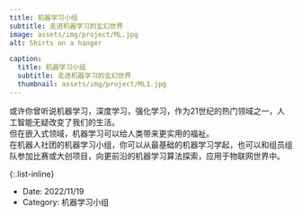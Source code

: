 ```yaml
---
title: 机器学习小组
subtitle: 走进机器学习的玄幻世界
image: assets/img/project/ML.jpg
alt: Shirts on a hanger

caption:
  title: 机器学习小组
  subtitle: 走进机器学习的玄幻世界
  thumbnail: assets/img/project/ML1.jpg
---
```


或许你曾听说机器学习，深度学习，强化学习，作为21世纪的热门领域之一，人工智能无疑改变了我们的生活。            
但在嵌入式领域，机器学习可以给人类带来更实用的福祉。          
在机器人社团的机器学习小组，你可以从最基础的机器学习学起，也可以和组员组队参加比赛或大创项目，向更前沿的机器学习算法探索，应用于物联网世界中。         

{:.list-inline}
- Date: 2022/11/19
- Category: 机器学习小组
